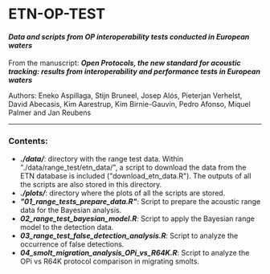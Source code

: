 # ETN-OP-TEST
#### *Data and scripts from OP interoperability tests conducted in European waters*

From the manuscript: ***Open Protocols, the new standard for acoustic tracking: results from interoperability and performance tests in European waters***

Authors: 
Eneko Aspillaga, Stijn Bruneel, Josep Alós, Pieterjan Verhelst, David Abecasis, Kim Aarestrup, Kim Birnie-Gauvin, Pedro Afonso, Miquel Palmer and Jan Reubens

---

### Contents:

- ***./data/***: directory with the range test data. Within "./data/range_test/etn_data/", a script to download the data from the ETN database is included ("download_etn_data.R"). The outputs of all the scripts are also stored in this directory.
- ***./plots/***: directory where the plots of all the scripts are stored.
- ***"01_range_tests_prepare_data.R"***: Script to prepare the acoustic range data for the Bayesian analysis.
- ***02_range_test_bayesian_model.R***: Script to apply the Bayesian range model to the detection data.
- ***03_range_test_false_detection_analysis.R***: Script to analyze the occurrence of false detections.
- ***04_smolt_migration_analysis_OPi_vs_R64K.R***: Script to analyze the OPi vs R64K protocol comparison in migrating smolts.


